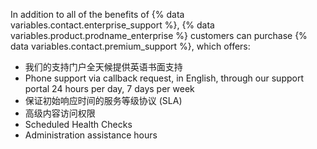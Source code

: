 In addition to all of the benefits of {% data variables.contact.enterprise_support %}, {% data variables.product.prodname_enterprise %} customers can purchase {% data variables.contact.premium_support %}, which offers:
  - 我们的支持门户全天候提供英语书面支持
  - Phone support via callback request, in English, through our support portal 24 hours per day, 7 days per week
  - 保证初始响应时间的服务等级协议 (SLA)
  - 高级内容访问权限
  - Scheduled Health Checks
  - Administration assistance hours

